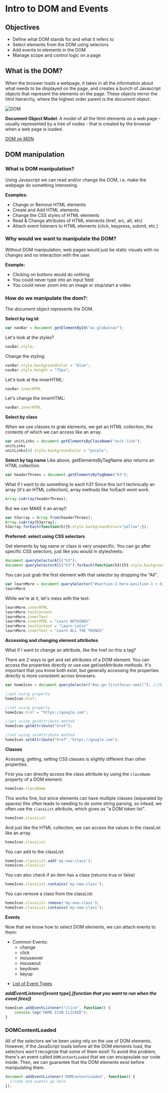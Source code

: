 # Intro to DOM and Events

## Objectives
* Define what DOM stands for and what it refers to
* Select elements from the DOM using selectors
* Add events to elements in the DOM
* Manage scope and control logic on a page

## What is the DOM?

When the broswer loads a webpage, it takes in all the information about what needs to be displayed on the page, and creates a bunch of Javascript objects that represent the elements on the page. These objects mirror the html hierarchy, where the highest order parent is the _document_ object.

![DOM](https://encrypted-tbn0.gstatic.com/images?q=tbn:ANd9GcSew-BsBdRn9RadAFC2626myd4j66yaFIWzSd6nkdvN-rbg14NX)

**Document Object Model**: A model of all the html elements on a web page - usually represented by a tree of nodes -  that is created by the browser when a web page is loaded.

[DOM on MDN](https://developer.mozilla.org/en-US/docs/Web/API/Document_Object_Model)

## DOM manipulation

### What is DOM manipulation?

Using Javascript we can read and/or change the DOM, i.e. make the webpage do something interesting.

**Examples:**
* Change or Remove HTML elements
* Create and Add HTML elements
* Change the CSS styles of HTML elements
* Read & Change attributes of HTML elements (href, src, alt, etc)
* Attach event listeners to HTML elements (click, keypress, submit, etc.)

### Why would we want to manipulate the DOM?

Without DOM manipulation, web pages would just be static visuals with no changes and no interaction with the user.

**Example:**
* Clicking on buttons would do nothing
* You could never type into an input field
* You could never zoom into an image or stop/start a video

### How do we manipulate the dom?: 

The *document* object represents the DOM.

**Select by tag id:**

```js
var navBar = document.getElementById("ac-globalnav");
```

Let's look at the styles?

```js
navBar.style;
```

Change the styling:

```js
navBar.style.backgroundColor = "blue";
navBar.style.height = "75px";
```

Let's look at the innerHTML:

```js
navBar.innerHTML
```

Let's change the innerHTML:

```js
navBar.innerHTML
```

**Select by class**

When we use classes to grab elements, we get an HTML collection, the contents of which we can access like an array.
```js
var unitLinks = document.getElementsByClassName("unit-link");
unitLinks
unitLinks[0].style.backgroundColor = "purple";
```

**Select by tag name**
Like above, getElementsByTagName also returns an HTML collection.

```js
var headerThrees = document.getElementsByTagName("h3");
```

What if I want to do something to each h3? Since this isn't technically an array (it's an HTML collection), array methods like forEach wont work.

```js
Array.isArray(headerThrees);
```

But we can MAKE it an array!!

```js
var h3array = Array.from(headerThrees);
Array.isArray(h3array);
h3array.forEach(function(h){h.style.backgroundColor="yellow";});
```

**Preferred: select using CSS selectors**

Get elements by tag name or class is very unspecific. You can go after specific CSS selectors, just like you would in stylesheets:

```js
document.querySelectorAll("h3");
document.querySelectorAll("h3").forEach(function(h3){h3.style.backgroundColor = "white"});
```

You can just grab the first element with that selector by dropping the "All".

```js
var learnMore = document.querySelector("#section-1-hero-position-1 > div > div.links.cta > a:nth-child(1)");
learnMore
```

While we're at it, let's mess with the text:

```js
learnMore.innerHTML
learnMore.textContent
learnMore.innerText
learnMore.innerHTML = "Learn NOTHINGS"
learnMore.textContent = "Learn Latin"
learnMore.innerText = "Learn ALL THE THINGS"
```

**Accessing and changing element attributes**

What if I want to change an attribute, like the href on this a tag?

There are 2 ways to get and set attributes of a DOM element. You can access the properties directly or use use get/setAttribute methods. It's important that you know both exist, but generally accessing the properties directly is more consistent across browsers.

```js
var homeIcon = document.querySelector("#ac-gn-firstfocus-small"); //this is the apple logo at the top

//get using property
homeIcon.href;

//set using property
homeIcon.href = "https://google.com";

//get using getAttribute method
homeIcon.getAttribute("href");

//set using setAttribute method
homeIcon.setAttribute("href","https://google.com");
```

**Classes**

Acessing, getting, setting CSS classes is slightly different than other properties.

First you can directly access the class attribute by using the `className` property of a DOM element.

```js
homeIcon.className
```

This works fine, but since elements can have multiple classes (separated by spaces) this often leads to needing to do some string parsing, so intead, we often use the `classList` attribute, which gives us "a DOM token list".

```js
homeIcon.classList
```

And just like the HTML collection, we can access the values in the classList like an array.

```js
homeIcon.classList
```
You can add to the classList:

```js
homeIcon.classList.add('my-new-class');
homeIcon.classList
```

You can also check if an item has a class (returns true or false)

```js
homeIcon.classList.contains('my-new-class');
```

You can remove a class from the classList:

```js
homeIcon.classList.remove('my-new-class');
homeIcon.classList.contains('my-new-class');
```

**Events**

Now that we know how to select DOM elements, we can attach events to them:

- Common Events:
	- change
	- click
	- mouseover
	- mouseout
	- keydown
	- keyup

* [List of Event Types](https://developer.mozilla.org/en-US/docs/Web/Events)

***addEventListener([event type],[function that you want to run when the event fires])***

```js
homeIcon.addEventListener("click", function() {
	console.log("HOME ICON CLICKED");
}
```

### DOMContentLoaded

All of the selectors we've been using rely on the use of DOM elements. However, if the JavaScript loads before all the DOM elements load, the selectors won't recognize that some of them exist! To avoid this problem, there's an event called `DOMContentLoaded` that we can encapsulate our code inside. Then, we can guarantee that the DOM elements exist before manipulating them.

```js
document.addEventListener('DOMContentLoaded', function() {
  //code and events go here
});
```
